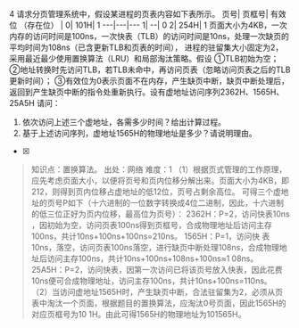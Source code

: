4
请求分页管理系统中，假设某进程的页表内容如下表所示。
页号| 页框号| 有效位
（存在位） | 0| 101H| 1
---|---|---
1| \--| 0
2| 254H| 1
页面大小为4KB，一次内存的访问时间是100ns，一次快表（TLB）的访问时间是10ns，处理一次缺页的平均时间为108ns（已含更新TLB和页表的时间），
进程的驻留集大小固定为2，采用最近最少使用置换算法（LRU）和局部淘汰策略。假设
①TLB初始为空；
②地址转换时先访问TLB，若TLB未命中，再访问页表（忽略访问页表之后的TLB更新时间）；
③有效位为0表示页面不在内存，产生缺页中断，缺页中断处理后，返回到产生缺页中断的指令处重新执行。设有虚地址访问序列2362H、1565H、25A5H
请问：
1) 依次访问上述三个虚地址，各需多少时间？给出计算过程。
2) 基于上述访问序列，虚地址1565H的物理地址是多少？请说明理由。
- [x]  

> 知识点：置换算法。
> 出处：网络
> 难度：1
> （1）根据页式管理的工作原理，应先考虑页面大小，以便将页号和页内位移分解出来。页面大小为4KB，即212，则得到页内位移占虚地址的低12位，页号占剩余高位。
> 可得三个虚地址的页号P如下（十六进制的一位数字转换成4位二进制，因此，十六进制的低三位正好为页内位移，最高位为页号）： 2362H：P=2，访问快表10ns
> ，因初始为空，访问页表100ns得到页框号，合成物理地址后访问主存100ns，共计10ns+100ns+100ns=210ns。 1565H：P=1，访问快
> 表10ns，落空，访问页表100ns落空，进行缺页中断处理108ns，合成物理地址后访问主存100ns，共计10ns+100ns+108ns+100ns≈1
> 08ns。
> 25A5H：P=2，访问快表，因第一次访问已将该页号放入快表，因此花费10ns便可合成物理地址，访问主存100ns，共计10ns+100ns=110ns。
> （2）当访问虚地址1565H时，产生缺页中断，合法驻留集为2，必须从页表中淘汰一个页面，根据题目的置换算法，应淘汰0号页面，因此1565H的对应页框号为10
> 1H。由此可得1565H的物理地址为101565H。
